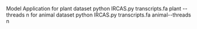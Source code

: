 
Model Application
for plant dataset
python IRCAS.py transcripts.fa plant --threads n
for animal dataset
python IRCAS.py transcripts.fa animal--threads n
